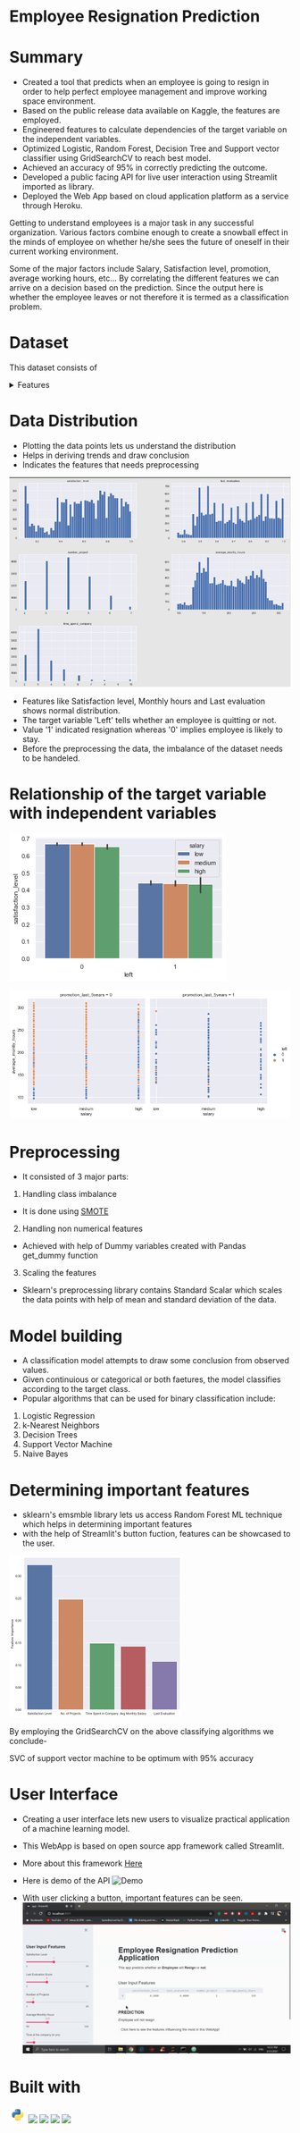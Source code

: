 # Employee Resignation Prediction

# Summary
* Created a tool that predicts when an employee is going to resign in order to help perfect employee management and improve working space environment.
* Based on the public release data available on Kaggle, the features are employed.
* Engineered features to calculate dependencies of the target variable on the independent variables.
* Optimized Logistic, Random Forest, Decision Tree and Support vector classifier using GridSearchCV to reach best model.
* Achieved an accuracy of 95% in correctly predicting the outcome.
* Developed a public facing API for live user interaction using Streamlit imported as library.
* Deployed the Web App based on cloud application platform as a service through Heroku.


Getting to understand employees is a major task in any successful organization. Various factors combine enough to create a snowball effect in the minds of employee on whether he/she sees the future of oneself in their current working environment.

Some of the major factors include Salary, Satisfaction level, promotion, average working hours, etc… By correlating the different features we can arrive on a decision based on the prediction. Since the output here is whether the employee leaves or not therefore it is termed as a classification problem.


# Dataset

This dataset consists of <details>
  <summary>Features
</summary>


- Satisfaction Level
- Last Evaluation
- Number of Projects
- Average Monthly hours of work
- Time in the company
- Work_accidentleft
- Promotion in last 5 years
- Department
- Salary range
</details>

# Data Distribution

* Plotting the data points lets us understand the distribution
* Helps in deriving trends and draw conclusion
* Indicates the features that needs preprocessing

![](visuals/dist_feature.png)

* Features like Satisfaction level, Monthly hours and Last evaluation shows normal distribution.
* The target variable 'Left' tells whether an employee is quitting or not.
* Value '1' indicated resignation whereas '0' implies employee is likely to stay.
* Before the preprocessing the data, the imbalance of the dataset needs to be handeled.


# Relationship of the target variable with independent variables

![](visuals/feature-impact.png)

![](visuals/dynamic-relationship.png)

# Preprocessing

* It consisted of 3 major parts:
1. Handling class imbalance
* It is done using [SMOTE](https://www.geeksforgeeks.org/ml-handling-imbalanced-data-with-smote-and-near-miss-algorithm-in-python/)
2. Handling non numerical features
* Achieved with help of Dummy variables created with Pandas get_dummy function
3. Scaling the features
* Sklearn's preprocessing library contains Standard Scalar which scales the data points with help of mean and standard deviation of the data.

# Model building
* A classification model attempts to draw some conclusion from observed values.
* Given continuious or categorical or both faetures, the model classifies according to the target class.
* Popular algorithms that can be used for binary classification include:

1. Logistic Regression
2. k-Nearest Neighbors
3. Decision Trees
4. Support Vector Machine
5. Naive Bayes


# Determining important features

* sklearn's emsmble library lets us access Random Forest ML technique which helps in determining important features
* with the help of Streamlit's button fuction, features can be showcased to the user.

![](visuals/features.png)


By employing the GridSearchCV on the above classifying algorithms we conclude-

SVC of support vector machine to be optimum with 95% accuracy

# User Interface

* Creating a user interface lets new users to visualize practical application of a machine learning model. 
* This WebApp is based on open source app framework called Streamlit.
* More about this framework [Here](https://streamlit.io/)
* Here is demo of the API
![Demo](visuals/employee-demo.gif)

* With user clicking a button, important features can be seen.
![Features](visuals/Emp-app-features.gif)

# Built with
<code><img height="30" src="https://raw.githubusercontent.com/github/explore/80688e429a7d4ef2fca1e82350fe8e3517d3494d/topics/python/python.png"></code>
<code><img height="30" src="https://raw.githubusercontent.com/numpy/numpy/7e7f4adab814b223f7f917369a72757cd28b10cb/branding/icons/numpylogo.svg"></code>
<code><img height="30" src="https://raw.githubusercontent.com/pandas-dev/pandas/761bceb77d44aa63b71dda43ca46e8fd4b9d7422/web/pandas/static/img/pandas.svg"></code>
<code><img height="30" src="https://matplotlib.org/_static/logo2.svg"></code>
<code><img height="30" src="https://upload.wikimedia.org/wikipedia/commons/thumb/0/05/Scikit_learn_logo_small.svg/1280px-Scikit_learn_logo_small.svg.png"></code>
